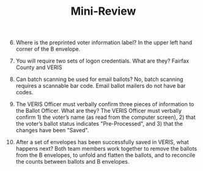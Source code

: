 ﻿---
layout: slide
title: "Mini-Review"
---

6.  Where is the preprinted voter information label?  In the upper left hand corner of the B envelope.

7.  You will require two sets of logon credentials.  What are they?  Fairfax County and VERIS                                                                                                                                                                                                                                   

8.  Can batch scanning be used for email ballots?  No, batch scanning requires a scannable bar code.  Email ballot mailers do not have bar codes.

9.  The VERIS Officer must verbally confirm three pieces of information to the Ballot Officer.  What are they?  The VERIS Officer must verbally confirm 1) the voter’s name (as read from the computer screen), 2) that the voter’s ballot status indicates "Pre-Processed", and 3) that the changes have been "Saved".

10. After a set of envelopes has been successfully saved in VERIS, what happens next?  Both team members work together to remove the ballots from the B envelopes, to unfold and flatten the ballots, and to reconcile the counts between ballots and B envelopes.
